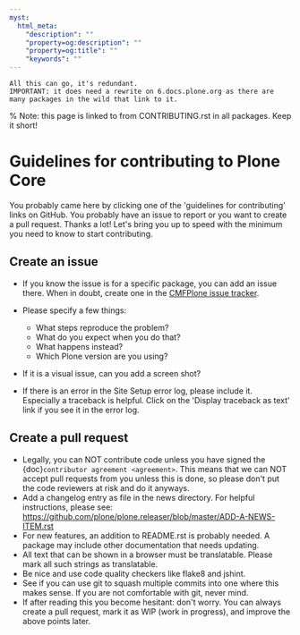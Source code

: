 ```yaml
---
myst:
  html_meta:
    "description": ""
    "property=og:description": ""
    "property=og:title": ""
    "keywords": ""
---
```


```{todo}
All this can go, it's redundant.
IMPORTANT: it does need a rewrite on 6.docs.plone.org as there are many packages in the wild that link to it.
```

% Note: this page is linked to from CONTRIBUTING.rst in all packages.  Keep it short!

# Guidelines for contributing to Plone Core

You probably came here by clicking one of the 'guidelines for contributing' links on GitHub.
You probably have an issue to report or you want to create a pull request.
Thanks a lot!
Let's bring you up to speed with the minimum you need to know to start contributing.

## Create an issue

-   If you know the issue is for a specific package, you can add an issue there.
    When in doubt, create one in the [CMFPlone issue tracker](https://github.com/plone/Products.CMFPlone/issues).

-   Please specify a few things:

    -   What steps reproduce the problem?
    -   What do you expect when you do that?
    -   What happens instead?
    -   Which Plone version are you using?

-   If it is a visual issue, can you add a screen shot?

-   If there is an error in the Site Setup error log, please include it.
    Especially a traceback is helpful.
    Click on the 'Display traceback as text' link if you see it in the error log.


## Create a pull request

-   Legally, you can NOT contribute code unless you have signed the {doc}`contributor agreement <agreement>`.
    This means that we can NOT accept pull requests from you unless this is done, so please don't put the code reviewers at risk and do it anyways.
-   Add a changelog entry as file in the news directory.
    For helpful instructions, please see: <https://github.com/plone/plone.releaser/blob/master/ADD-A-NEWS-ITEM.rst>
-   For new features, an addition to README.rst is probably needed.
    A package may include other documentation that needs updating.
-   All text that can be shown in a browser must be translatable.
    Please mark all such strings as translatable.
-   Be nice and use code quality checkers like flake8 and jshint.
-   See if you can use git to squash multiple commits into one where this makes sense.
    If you are not comfortable with git, never mind.
-   If after reading this you become hesitant: don't worry.
    You can always create a pull request, mark it as WIP (work in progress), and improve the above points later.
